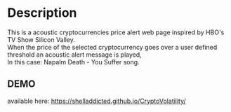 # Description
This is a acoustic cryptocurrencies price alert web page inspired by HBO's TV Show Silicon Valley.  
When the price of the selected cryptocurrency goes over a user defined threshold an acoustic alert message is played,  
In this case: Napalm Death - You Suffer song.

## DEMO
available here: https://shelladdicted.github.io/CryptoVolatility/
